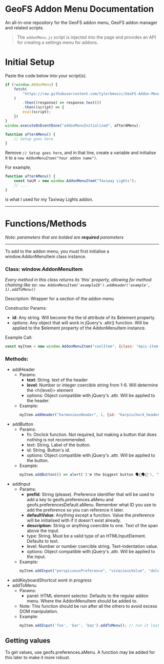# GeoFS Addon Menu Documentation

An all-in-one repository for the GeoFS addon menu, GeoFS addon manager and related scripts.
> The `addonMenu.js` script is injected into the page and provides an API for creating a settings menu for addons.

# Initial Setup

Paste the code below into your script(s).

```javascript
if (!window.AddonMenu) {
    fetch(
        "https://raw.githubusercontent.com/tylerbmusic/GeoFS-Addon-Menu/refs/heads/main/addonMenu.js"
    )
        .then((response) => response.text())
        .then((script) => {
        eval(script);
    })
}
window.executeOnEventDone("addonMenuInitialized", afterAMenu);

function afterAMenu() {
	// Setup goes here
}
```

Remove `// Setup goes here`, and in that line, create a variable and initialise it to a `new AddonMenuItem("Your addon name")`.

For example, 
```js
function afterAMenu() {
	const twLM = new window.AddonMenuItem("Taxiway Lights");
	// ...
}
```
is what I used for my Taxiway Lights addon.

---

# Functions/Methods
*Note: parameters that are bolded are **required** parameters*

---

To add to the addon menu, you must first initialise a window.AddonMenuItem class instance.

### Class: window.AddonMenuItem

*Every method in this class returns its 'this' property, allowing for method chaining like so: `new AddonMenuItem('exampleID').addHeader('example', 1).addToMenu()`*

Description: Wrapper for a section of the addon menu

Constructor Params:
- **id**: Any string. Will become the the id attribute of its $element property.
- options: Any object that will work in jQuery's .attr() function. Will be applied to the $element property of the AddonMenuItem instance.

Example Call:

```js
const myItem = new window.AddonMenuItem("coolItem", {class: "epic-item-styles"});
```
### Methods:
- addHeader
	- Params:
 		- **text**: String. text of the header
   		- **level**: Number or integer coercible string from 1-6. Will determine the <h{level}> element
     	- options: Object compatible with jQuery's .attr. Will be applied to the header.
  	- Example:
  	  ```js
  	  myItem.addHeader("harmoniousHeader", 1, {id: "harpischord_header"});
  	  ```
- addButton
	- Params:
		- fn: Onclick function. Not required, but making a button that does nothing is not recommended.
	  	- text: String. Label of the button.
   		- id: String. Button's id.
     	- options: Object compatible with jQuery's .attr. Will be applied to the button.
  	- Example:
  	  ```js
  	  myItem.addButton(() => alert('I'm the biggest button 🗣️💯🗣️💯'), "Banger Button", "biggestButton"/*, optionsGoesHere*/);
  	  ```
- addInput
	- Params:
		- **prefId**: String (please). Preference identifier that will be used to add a key to geofs.preferences.aMenu and geofs.preferencesDefault.aMenu. Remember what ID you use to add the preference so you can reference it later.
  		- **defaultValue**: Anything except a function. Value the preference will be initialised with if it doesn't exist already.
    	- **description**: String or anything coercible to one. Text of the span above the input.
     	- type: String. Must be a valid type of an HTMLInputElement. Defaults to text.
      	- level: Number or number coercible string. Text-indentation value.
      	- options: Object compatible with jQuery's .attr. Will be applied to the input.
	- Example:
      ```js
      myItem.addInput("perspicuousPreference", "vivaciousValue", "dolorous description", null /* will default to text */, "1", {"data-disestablishmentarianism": "anti"});
      ```
- addKeyboardShortcut
     *work in progress*
- addToMenu
	- Params:
 		- panel: HTML element selector. Defaults to the regular addon menu. Where the AddonMenuItem should be added to.
   	- Note: This function should be run after all the others to avoid excess DOM manipulation.
   	- Example:
   	  ```js
   	  myItem.addInput('foo', 'bar', 'baz').addToMenu(); // run it last
   	  ```
## Getting values

To get values, use geofs.preferences.aMenu. A function may be added for this later to make it more robust.
